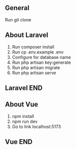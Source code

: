 
## General
Run git clone
## About Laravel

1. Run composer install
2. Run cp .env.example .env
3. Configure for database name 
4. Run php artisan key:generate
5. Run php artisan migrate
6. Run php artisan serve
## Laravel END


## About Vue
1. npm install
2. npm run dev
3. Go to link localhost:5173
## Vue END